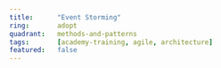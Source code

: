 ```yaml
---
title:      "Event Storming"
ring:       adopt
quadrant:   methods-and-patterns
tags:       [academy-training, agile, architecture]
featured:   false
---
```

